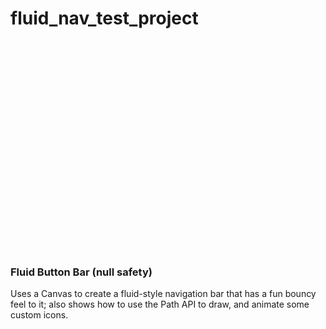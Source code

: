 # fluid_nav_test_project

<img align="center" hspace=1000 src="https://flutter.gskinner.com/vignettes/previews/liquid_nav_edited_sm.gif?" width="337" /></a>
<h3>Fluid Button Bar (null safety)</h3></a>
<p>Uses a Canvas to create a fluid-style navigation bar that has a fun bouncy feel to it; also shows how to use the Path API to draw, and animate some custom icons. </p>

<br/><br/><br/><br/><br/><br/>
